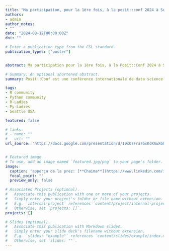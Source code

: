 ```yaml
---
title: "Ma participation, pour la 1ère fois, à la posit::conf 2024 à Seattle-USA, grâce à la BOURSE que j'ai eu !"
authors:
- admin
author_notes:
- ""
date: "2024-08-12T00:00:00Z"
doi: ""

# Enter a publication type from the CSL standard.
publication_types: ["poster"]


abstract: Ma participation pour la 1ère fois, à la Posit::Conf 2024 à Seattle.

# Summary. An optional shortened abstract.
summary: Posit::Conf est une conférence internationale de data science qui regroupe des participants du monde entier.

tags:
- R community
- Python community
- R-Ladies 
- Py-Ladies
- Seattle USA

featured: false

# links:
# - name: ""
#   url: ""
url_source: 'https://docs.google.com/presentation/d/10xO7Fra7GsKcKAwXG8mfRM7uDAhFCMoT/edit?usp=sharing&ouid=115424879438024850588&rtpof=true&sd=true'


# Featured image
# To use, add an image named `featured.jpg/png` to your page's folder. 
image:
  caption: 'apperçu de la prez: [**Chaima**](https://www.linkedin.com/in/chaima-boug/)'
  focal_point: ""
  preview_only: false

# Associated Projects (optional).
#   Associate this publication with one or more of your projects.
#   Simply enter your project's folder or file name without extension.
#   E.g. `internal-project` references `content/project/internal-project/index.md`.
#   Otherwise, set `projects: []`.
projects: []

# Slides (optional).
#   Associate this publication with Markdown slides.
#   Simply enter your slide deck's filename without extension.
#   E.g. `slides: "example"` references `content/slides/example/index.md`.
#   Otherwise, set `slides: ""`.
---
```


